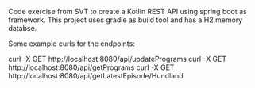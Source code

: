 Code exercise from SVT to create a Kotlin REST API using spring boot as framework. This project uses gradle as build tool and has a H2 memory databse.

Some example curls for the endpoints: 

curl -X GET http://localhost:8080/api/updatePrograms
curl -X GET http://localhost:8080/api/getPrograms
curl -X GET http://localhost:8080/api/getLatestEpisode/Hundland
